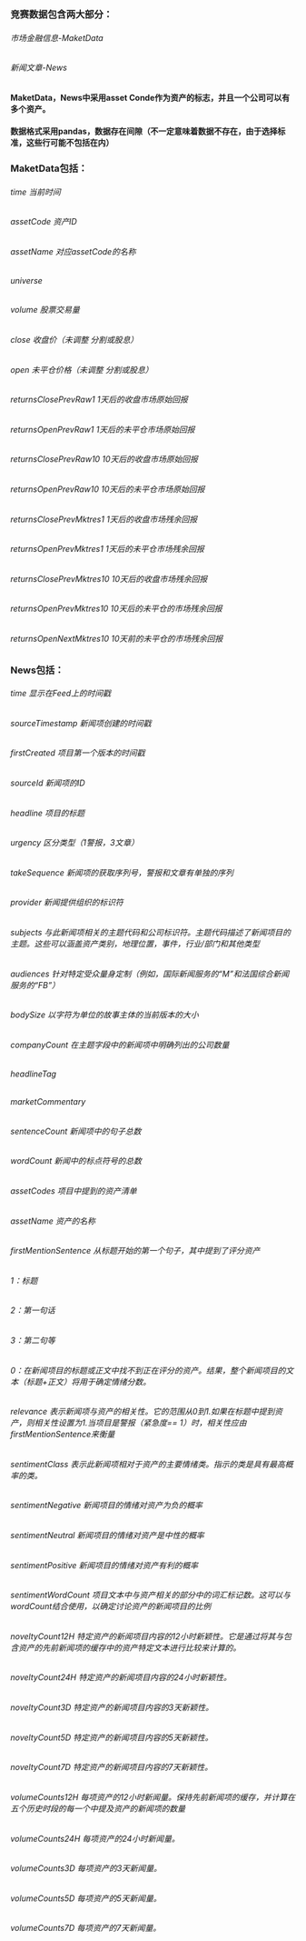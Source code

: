 ### 竞赛数据包含两大部分：
###### 市场金融信息-MaketData
###### 新闻文章-News
#### MaketData，News中采用asset Conde作为资产的标志，并且一个公司可以有多个资产。
#### 数据格式采用pandas，数据存在间隙（不一定意味着数据不存在，由于选择标准，这些行可能不包括在内）
### MaketData包括：
###### time 当前时间
###### assetCode 资产ID
###### assetName 对应assetCode的名称
###### universe 
###### volume 股票交易量
###### close 收盘价（未调整 分割或股息）
###### open 未平仓价格（未调整 分割或股息）
###### returnsClosePrevRaw1 1天后的收盘市场原始回报
###### returnsOpenPrevRaw1 1天后的未平仓市场原始回报
###### returnsClosePrevRaw10 10天后的收盘市场原始回报
###### returnsOpenPrevRaw10 10天后的未平仓市场原始回报
###### returnsClosePrevMktres1 1天后的收盘市场残余回报
###### returnsOpenPrevMktres1 1天后的未平仓市场残余回报
###### returnsClosePrevMktres10 10天后的收盘市场残余回报
###### returnsOpenPrevMktres10 10天后的未平仓的市场残余回报
###### returnsOpenNextMktres10 10天前的未平仓的市场残余回报
### News包括：
###### time 显示在Feed上的时间戳
###### sourceTimestamp 新闻项创建的时间戳
###### firstCreated 项目第一个版本的时间戳
###### sourceId 新闻项的ID
###### headline 项目的标题
###### urgency 区分类型（1警报，3文章）
###### takeSequence 新闻项的获取序列号，警报和文章有单独的序列
###### provider 新闻提供组织的标识符
###### subjects 与此新闻项相关的主题代码和公司标识符。主题代码描述了新闻项目的主题。这些可以涵盖资产类别，地理位置，事件，行业/部门和其他类型
###### audiences 针对特定受众量身定制（例如，国际新闻服务的“M”和法国综合新闻服务的“FB”）
###### bodySize 以字符为单位的故事主体的当前版本的大小
###### companyCount 在主题字段中的新闻项中明确列出的公司数量
###### headlineTag
###### marketCommentary
###### sentenceCount 新闻项中的句子总数
###### wordCount 新闻中的标点符号的总数
###### assetCodes 项目中提到的资产清单
###### assetName 资产的名称
###### firstMentionSentence 从标题开始的第一个句子，其中提到了评分资产
######  *1：标题*
######  *2：第一句话*
######  *3：第二句等*
######  *0：在新闻项目的标题或正文中找不到正在评分的资产。结果，整个新闻项目的文本（标题+正文）将用于确定情绪分数。*
###### relevance 表示新闻项与资产的相关性。它的范围从0到1.如果在标题中提到资产，则相关性设置为1.当项目是警报（紧急度== 1）时，相关性应由firstMentionSentence来衡量
###### sentimentClass 表示此新闻项相对于资产的主要情绪类。指示的类是具有最高概率的类。
###### sentimentNegative 新闻项目的情绪对资产为负的概率
###### sentimentNeutral 新闻项目的情绪对资产是中性的概率
###### sentimentPositive 新闻项目的情绪对资产有利的概率
###### sentimentWordCount 项目文本中与资产相关的部分中的词汇标记数。这可以与wordCount结合使用，以确定讨论资产的新闻项目的比例
###### noveltyCount12H 特定资产的新闻项目内容的12小时新颖性。它是通过将其与包含资产的先前新闻项的缓存中的资产特定文本进行比较来计算的。
###### noveltyCount24H 特定资产的新闻项目内容的24小时新颖性。
###### noveltyCount3D 特定资产的新闻项目内容的3天新颖性。
###### noveltyCount5D 特定资产的新闻项目内容的5天新颖性。
###### noveltyCount7D 特定资产的新闻项目内容的7天新颖性。
###### volumeCounts12H 每项资产的12小时新闻量。保持先前新闻项的缓存，并计算在五个历史时段的每一个中提及资产的新闻项的数量
###### volumeCounts24H 每项资产的24小时新闻量。
###### volumeCounts3D 每项资产的3天新闻量。
###### volumeCounts5D 每项资产的5天新闻量。
###### volumeCounts7D 每项资产的7天新闻量。
